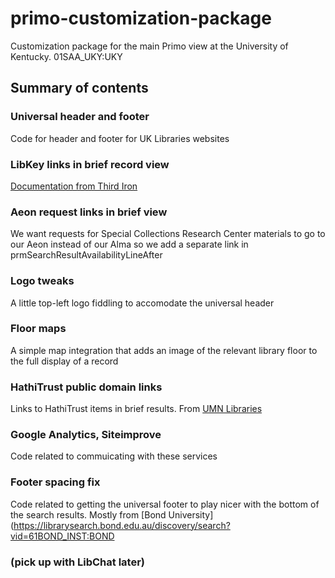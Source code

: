 # primo-customization-package
Customization package for the main Primo view at the University of Kentucky. 01SAA_UKY:UKY

## Summary of contents

### Universal header and footer
Code for header and footer for UK Libraries websites

### LibKey links in brief record view
[Documentation from Third Iron](https://thirdiron.atlassian.net/wiki/spaces/BrowZineAPIDocs/pages/79200260)

### Aeon request links in brief view
We want requests for Special Collections Research Center materials to go to our Aeon instead of our Alma so we add a separate link in prmSearchResultAvailabilityLineAfter

### Logo tweaks
A little top-left logo fiddling to accomodate the universal header

### Floor maps
A simple map integration that adds an image of the relevant library floor to the full display of a record

### HathiTrust public domain links
Links to HathiTrust items in brief results.  From [UMN Libraries](https://github.com/UMNLibraries/primo-explore-hathitrust-availability)

### Google Analytics, Siteimprove
Code related to commuicating with these services

### Footer spacing fix
Code related to getting the universal footer to play nicer with the bottom of the search results.  Mostly from [Bond University](https://librarysearch.bond.edu.au/discovery/search?vid=61BOND_INST:BOND

### (pick up with LibChat later)
